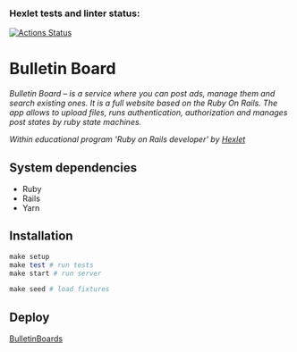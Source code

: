 ### Hexlet tests and linter status:
[![Actions Status](https://github.com/ponttor/rails-project-lvl3/actions/workflows/hexlet-check.yml/badge.svg)](https://github.com/ponttor/rails-project-lvl3/actions)

# Bulletin Board

*Bulletin Board – is a service where you can post ads, manage them and search existing ones. It is a full website based on the Ruby On Rails. The app allows to upload files, runs authentication, authorization and manages post states by ruby state machines.*

*Within educational program 'Ruby on Rails developer' by [Hexlet](https://ru.hexlet.io/)*

## System dependencies

- Ruby
- Rails
- Yarn

## Installation

```ruby
make setup
make test # run tests
make start # run server

make seed # load fixtures
```

## Deploy

[BulletinBoards](https://rails-project-lvl3.onrender.com)